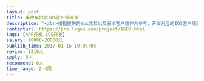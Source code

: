 ```yaml
---                
layout: post       
title: 事故车拍卖iOS客户端开发           
description: '</br>根据提供的api文档以及安卓客户端作为参考，开发对应的IOS客户端软件</br>具体要求：</br>1：功能效果参考安卓客户端，安卓客户端的下载地址http://www.youhubst.com/shiguche.apk</br>2：所有的功能页面为html页面，需要封装IOS壳即可。</br>3：具体接口文档和开发资源中标后提供。</br>4：要求2周内完成开发，另2周内完成测试上线。</br>'     
contenturl: https://pro.lagou.com/project/1687.html      
tags: [APP开发,iOS开发]            
salary: 10000-20000元          
publish_time: 2017-01-16 19:06:08         
review: 1210人                   
apply: 8人                   
recommend: 0人                   
time_range: 2-4周              
---                 
```

